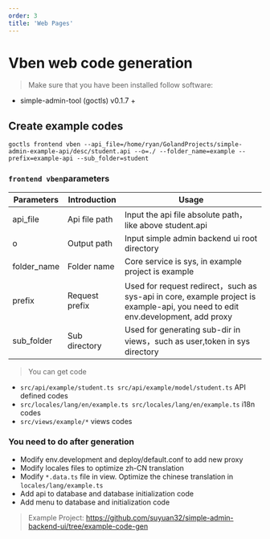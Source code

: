 ```yaml
---
order: 3
title: 'Web Pages'
---
```

# Vben web code generation

> Make sure that you have been installed follow software:

- simple-admin-tool (goctls) v0.1.7 +

## Create example codes

```shell
goctls frontend vben --api_file=/home/ryan/GolandProjects/simple-admin-example-api/desc/student.api --o=./ --folder_name=example --prefix=example-api --sub_folder=student
```

### `frontend vben`parameters

| Parameters | Introduction   | Usage                                                                                                                          |
|------------|----------------|--------------------------------------------------------------------------------------------------------------------------------|
| api_file    | Api file path  | Input the api file absolute path，like above student.api                                                                        |
| o          | Output path    | Input simple admin backend ui root directory                                                                                   |
| folder_name | Folder name    | Core service is  sys, in example project is example                                                                            |
| prefix     | Request prefix | Used for request redirect，such as sys-api in core, example project is example-api, you need to edit env.development, add proxy |
| sub_folder  | Sub directory  | Used for generating sub-dir in views，such as user,token in sys directory                                                       |

> You can get code

- `src/api/example/student.ts src/api/example/model/student.ts`    API defined codes
- `src/locales/lang/en/example.ts src/locales/lang/en/example.ts`  i18n codes
- `src/views/example/*` views codes

### You need to do after generation

- Modify env.development and deploy/default.conf to add new proxy
- Modify locales files to optimize zh-CN translation
- Modify  `*.data.ts` file in view. Optimize the chinese translation in  `locales/lang/example.ts`
- Add api to database and database initialization code
- Add menu to database and initialization code
  
> Example Project: <https://github.com/suyuan32/simple-admin-backend-ui/tree/example-code-gen>
